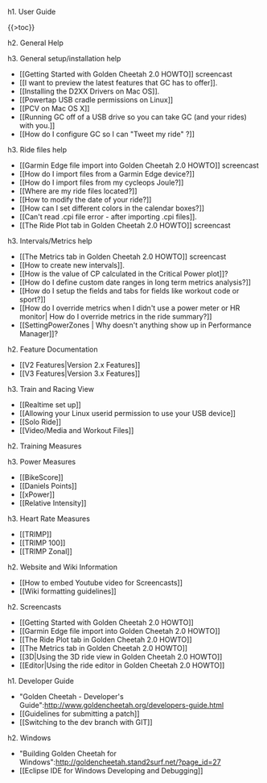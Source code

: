 h1. User Guide

{{>toc}}

h2. General Help
 
h3. General setup/installation help

* [[Getting Started with Golden Cheetah 2.0 HOWTO]] screencast
* [[I want to preview the latest features that GC has to offer]].
* [[Installing the D2XX Drivers on Mac OS]].
* [[Powertap USB cradle permissions on Linux]]
* [[PCV on Mac OS X]]
* [[Running GC off of a USB drive so you can take GC (and your rides) with you.]]
* [[How do I configure GC so I can "Tweet my ride" ?]]

h3. Ride files help

* [[Garmin Edge file import into Golden Cheetah 2.0 HOWTO]] screencast
* [[How do I import files from a Garmin Edge device?]]
* [[How do I import files from my cycleops Joule?]]
* [[Where are my ride files located?]] 
* [[How to modify the date of your ride?]]
* [[How can I set different colors in the calendar boxes?]]
* [[Can't read .cpi file error - after importing .cpi files]].
* [[The Ride Plot tab in Golden Cheetah 2.0 HOWTO]] screencast

h3. Intervals/Metrics help 

* [[The Metrics tab in Golden Cheetah 2.0 HOWTO]] screencast
* [[How to create new intervals]].
* [[How is the value of CP calculated in the Critical Power plot]]?
* [[How do I define custom date ranges in long term metrics analysis?]]
* [[How do I setup the fields and tabs for fields like workout code or sport?]]
* [[How do I override metrics when I didn't use a power meter or HR monitor| How do I override metrics in the ride summary?]]
* [[SettingPowerZones | Why doesn't anything show up in Performance Manager]]?


h2. Feature Documentation 

* [[V2 Features|Version 2.x Features]]
* [[V3 Features|Version 3.x Features]]

h3. Train and Racing View

* [[Realtime set up]]
* [[Allowing your Linux userid permission to use your USB device]]
* [[Solo Ride]]
* [[Video/Media and Workout Files]]

h2. Training Measures

h3. Power Measures

* [[BikeScore]]
* [[Daniels Points]]
* [[xPower]]
* [[Relative Intensity]]

h3. Heart Rate Measures

* [[TRIMP]]
* [[TRIMP 100]]
* [[TRIMP Zonal]]

h2. Website and Wiki Information

* [[How to embed Youtube video for Screencasts]]
* [[Wiki formatting guidelines]]

h2. Screencasts

* [[Getting Started with Golden Cheetah 2.0 HOWTO]]
* [[Garmin Edge file import into Golden Cheetah 2.0 HOWTO]]
* [[The Ride Plot tab in Golden Cheetah 2.0 HOWTO]]
* [[The Metrics tab in Golden Cheetah 2.0 HOWTO]]
* [[3D|Using the 3D ride view in Golden Cheetah 2.0 HOWTO]]
* [[Editor|Using the ride editor in Golden Cheetah 2.0 HOWTO]]

h1. Developer Guide

* "Golden Cheetah - Developer's Guide":http://www.goldencheetah.org/developers-guide.html
* [[Guidelines for submitting a patch]]
* [[Switching to the dev branch with GIT]]

h2. Windows

* "Building Golden Cheetah for Windows":http://goldencheetah.stand2surf.net/?page_id=27
* [[Eclipse IDE for Windows Developing and Debugging]]